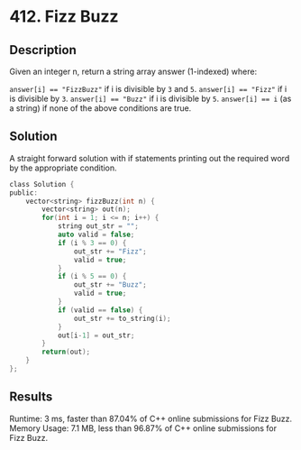 # 412. Fizz Buzz

## Description
Given an integer n, return a string array answer (1-indexed) where:

`answer[i] == "FizzBuzz"` if i is divisible by `3` and `5`.
`answer[i] == "Fizz"` if i is divisible by `3`.
`answer[i] == "Buzz"` if i is divisible by `5`.
`answer[i] == i` (as a string) if none of the above conditions are true.


## Solution
A straight forward solution with if statements printing out the required word by the appropriate condition.
```c
class Solution {
public:
    vector<string> fizzBuzz(int n) {
        vector<string> out(n);
        for(int i = 1; i <= n; i++) {
            string out_str = "";
            auto valid = false;
            if (i % 3 == 0) {
                out_str += "Fizz";
                valid = true;
            } 
            if (i % 5 == 0) {
                out_str += "Buzz";
                valid = true;
            }
            if (valid == false) {
                out_str += to_string(i);
            }
            out[i-1] = out_str;
        }
        return(out);
    }
};
```

## Results
Runtime: 3 ms, faster than 87.04% of C++ online submissions for Fizz Buzz.
Memory Usage: 7.1 MB, less than 96.87% of C++ online submissions for Fizz Buzz.
